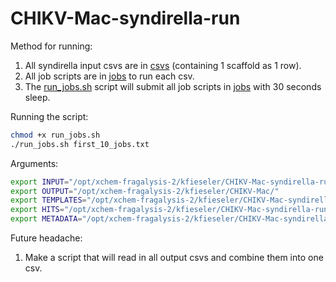 # CHIKV-Mac-syndirella-run

Method for running:
1. All syndirella input csvs are in [csvs](csvs) (containing 1 scaffold as 1 row).
2. All job scripts are in [jobs](jobs) to run each csv.
3. The [run_jobs.sh](run_jobs.sh) script will submit all job scripts in [jobs](jobs) with 30 seconds sleep. 

Running the script:
```bash
chmod +x run_jobs.sh
./run_jobs.sh first_10_jobs.txt
```

Arguments:
```bash
export INPUT="/opt/xchem-fragalysis-2/kfieseler/CHIKV-Mac-syndirella-run/syndirella_input/inputNUM.csv"
export OUTPUT="/opt/xchem-fragalysis-2/kfieseler/CHIKV-Mac/"
export TEMPLATES="/opt/xchem-fragalysis-2/kfieseler/CHIKV-Mac-syndirella-run/fragments/templates";
export HITS="/opt/xchem-fragalysis-2/kfieseler/CHIKV-Mac-syndirella-run/fragments/A71EV2A_combined.sdf";
export METADATA="/opt/xchem-fragalysis-2/kfieseler/CHIKV-Mac-syndirella-run/fragments/metadata.csv";
```

Future headache:
1. Make a script that will read in all output csvs and combine them into one csv.